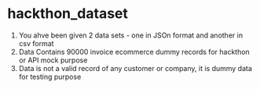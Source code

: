 # hackthon_dataset

1. You ahve been given 2 data sets - one in JSOn format and another in csv format
2. Data Contains 90000 invoice ecommerce dummy records for hackthon or API mock purpose
3. Data is not a valid record of any customer or company, it is dummy data for testing purpose
